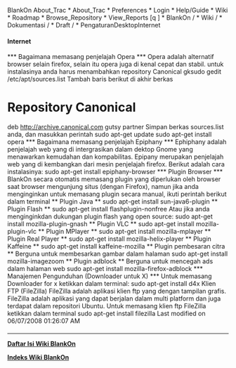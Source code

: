 












   BlankOn
 About_Trac
    * About_Trac
    * Preferences
    * Login
    * Help/Guide
    * Wiki
    * Roadmap
    * Browse_Repository
    * View_Reports
[q                 ]
    * BlankOn  /
    * Wiki  /
    * Dokumentasi  /
    * Draft  /
    * PengaturanDesktopInternet

#### Internet
*** Bagaimana memasang penjelajah Opera ***
Opera adalah alternatif browser selain firefox, selain itu opera juga di kenal
cepat dan stabil. untuk instalasinya anda harus menambahkan repository
Canonical
gksudo gedit /etc/apt/sources.list
Tambah baris berikut di akhir berkas
# Repository Canonical
deb http://archive.canonical.com gutsy partner
Simpan berkas sources.list anda, dan masukkan perintah
sudo apt-get update
sudo apt-get install opera
*** Bagaimana memasang penjelajah Epiphany ***
Ephiphany adalah penjelajah web yang di intergrasikan dalam dektop Gnome yang
menawarkan kemudahan dan kompabilitas. Epipany merupakan penjelajah web yang di
kembangkan dari mesin penjelajah firefox. Berikut adalah cara instalasinya:
sudo apt-get install epiphany-browser
*** Plugin Browser ***
BlankOn secara otomatis memasang plugin yang diperlukan oleh browser saat
browser mengunjung situs (dengan Firefox), namun jika anda menginginkan untuk
memasang plugin secara manual, ikuti perintah berikut dalam terminal
** Plugin Java **
sudo apt-get install sun-java6-plugin
** Plugin Flash **
sudo apt-get install flashplugin-nonfree
Atau jika anda menginginkdan dukungan plugin flash yang open source:
sudo apt-get install mozilla-plugin-gnash
** Plugin VLC **
sudo apt-get install mozilla-plugin-vlc
** Plugin MPlayer **
sudo apt-get install mozilla-mplayer
** Plugin Real Player **
sudo apt-get install mozilla-helix-player
** Plugin Kaffeine **
sudo apt-get install kaffeine-mozilla
** Plugin pembesaran citra **
Berguna untuk membesarkan gambar dalam halaman
sudo apt-get install mozilla-imagezoom
** Plugin adblock **
Berguna untuk mencegah ads dalam halaman web
sudo apt-get install mozilla-firefox-adblock
*** Manajemen Pengunduhan (Downloader untuk X) ***
Untuk memasang Downloader for x ketikkan dalam terminal:
sudo apt-get install d4x
Klien FTP (FileZilla)
FileZilla adalah aplikasi klien ftp yang dengan tampilan grafis. FileZilla
adalah aplikasi yang dapat berjalan dalam multi platform dan juga terdapat
dalam repositori Ubuntu.
Untuk memasang klien ftp FileZilla ketikkan dalam terminal
sudo apt-get install filezilla
Last modified on 06/07/2008 01:26:07 AM
#### 
    







---
[**Daftar Isi Wiki BlankOn**](/DaftarIsi/README.md)
 
[**Indeks Wiki BlankOn**](/Indeks.md)



